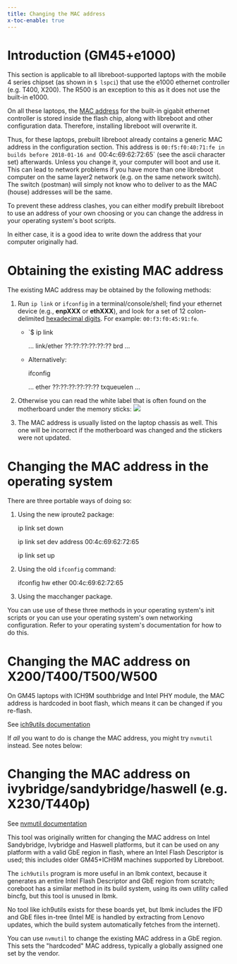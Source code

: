 ```yaml
---
title: Changing the MAC address
x-toc-enable: true
---
```


Introduction (GM45+e1000)
=========================

This section is applicable to all libreboot-supported laptops with the
mobile 4 series chipset (as shown in `$ lspci`)
that use the e1000 ethernet controller (e.g. T400, X200).
The R500 is an exception to this as it does not use the built-in e1000.

On all these laptops, the
[MAC address](https://en.wikipedia.org/wiki/MAC_address)
for the built-in gigabit ethernet controller is stored inside the flash chip,
along with libreboot and other configuration data. Therefore, installing
libreboot will overwrite it.

Thus, for these laptops, prebuilt libreboot already contains a generic
MAC address in the configuration section. This address is `00:f5:f0:40:71:fe
in builds before 2018-01-16 and `00:4c:69:62:72:65` (see the ascii character
set) afterwards.
Unless you change it, your computer will boot and use it. This can lead
to network problems if you have more than one libreboot computer on
the same layer2 network (e.g. on the same network switch). The switch
(postman) will simply not know who to deliver to as the MAC (house) addresses
will be the same.

To prevent these address clashes, you can either modify prebuilt libreboot
to use an address of your own choosing or you can change the address in your
operating system's boot scripts.

In either case, it is a good idea to write down the address that your
computer originally had.

Obtaining the existing MAC address
==================================

The existing MAC address may be obtained by the following methods:

1.  Run `ip link` or `ifconfig` in a terminal/console/shell;
    find your ethernet device (e.g., **enpXXX** or **ethXXX**),
    and look for a set of 12 colon-delimited
    [hexadecimal digits](https://en.wikipedia.org/wiki/Hexadecimal).
    For example: `00:f3:f0:45:91:fe`.

    * `$ ip link

         ... link/ether ??:??:??:??:??:?? brd ...

    * Alternatively:

        ifconfig

        ... ether ??:??:??:??:??:?? txqueuelen ...


2.  Otherwise you can read the white label that is often found on the
    motherboard under the memory sticks:
    ![](https://av.libreboot.org/t400/macaddress1.jpg)

3.  The MAC address is usually listed on the laptop chassis as well. This one
    will be incorrect if the motherboard was changed and the stickers were not
    updated.

Changing the MAC address in the operating system
================================================

There are three portable ways of doing so:

1.  Using the new iproute2 package:

	ip link set <interface> down

	ip link set dev <interface> address 00:4c:69:62:72:65

	ip link set <interface> up


2.  Using the old `ifconfig` command:

	ifconfig <interface> hw ether 00:4c:69:62:72:65


3. Using the macchanger package.

You can use use of these three methods in your operating system's
init scripts or you can use your operating system's own networking
configuration. Refer to your operating system's documentation for
how to do this.

Changing the MAC address on X200/T400/T500/W500
===============================================

On GM45 laptops with ICH9M southbridge and Intel PHY module, the MAC address
is hardcoded in boot flash, which means it can be changed if you re-flash.

See [ich9utils documentation](../install/ich9utils)

If *all* you want to do is change the MAC address, you might try `nvmutil`
instead. See notes below:

Changing the MAC address on ivybridge/sandybridge/haswell (e.g. X230/T440p)
=========================================================

See [nvmutil documentation](../install/nvmutil)

This tool was originally written for changing the MAC address on Intel
Sandybridge, Ivybridge and Haswell platforms, but it can be used on any
platform with a valid GbE region in flash, where an Intel Flash Descriptor
is used; this includes older GM45+ICH9M machines supported by Libreboot.

The `ich9utils` program is more useful in an lbmk context, because it
generates an entire Intel Flash Descriptor and GbE region from scratch;
coreboot has a similar method in its build system, using its own utility
called bincfg, but this tool is unused in lbmk.

No tool like ich9utils exists for these boards yet, but lbmk includes the IFD
and GbE files in-tree (Intel ME is handled by extracting from Lenovo updates,
which the build system automatically fetches from the internet).

You can use `nvmutil` to change the existing MAC address in a GbE region. This
sets the "hardcoded" MAC address, typically a globally assigned one set by
the vendor.
